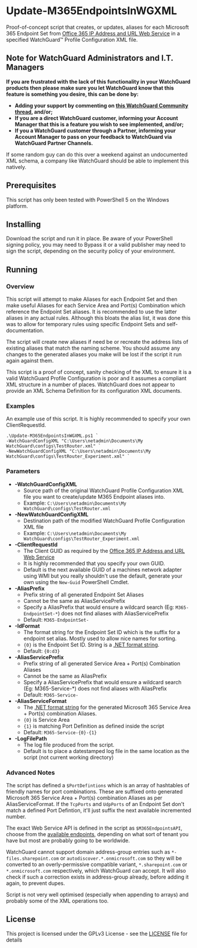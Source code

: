 # Update-M365EndpointsInWGXML

Proof-of-concept script that creates, or updates, aliases for each Microsoft 365 Endpoint Set from [Office 365 IP Address and URL Web Service](https://docs.microsoft.com/en-us/office365/enterprise/urls-and-ip-address-ranges) in a specified WatchGuard&#8482; Profile Configuration XML file.

## Note for WatchGuard Administrators and I.T. Managers
**If you are frustrated with the lack of this functionality in your WatchGuard products then please make sure you let WatchGuard know that this feature is something you desire, this can be done by:**
* **Adding your support by commenting on [this WatchGuard Community thread](https://community.watchguard.com/watchguard-community/discussion/239/office-365-in-whitelisted-environment), and/or;**
* **If you are a direct WatchGuard customer, informing your Account Manager that this is a feature you wish to see implemented, and/or;**
* **If you a WatchGuard customer through a Partner, informing your Account Manager to pass on your feedback to WatchGuard via WatchGuard Partner Channels.**

If some random guy can do this over a weekend against an undocumented XML schema, a company like WatchGuard should be able to implement this natively.

## Prerequisites

This script has only been tested with PowerShell 5 on the Windows platform.

## Installing

Download the script and run it in place. Be aware of your PowerShell signing policy, you may need to Bypass it or a valid publisher may need to sign the script, depending on the security policy of your environment.

## Running

### Overview

This script will attempt to make Aliases for each Endpoint Set and then make useful Aliases for each Service Area and Port(s) Combination which reference the Endpoint Set aliases. It is recommended to use the latter aliases in any actual rules. Although this bloats the alias list, it was done this was to allow for temporary rules using specific Endpoint Sets and self-documentation.

The script will create new aliases if need be or recreate the address lists of existing aliases that match the naming scheme. You should assume any changes to the generated aliases you make will be lost if the script it run again against them.

This script is a proof of concept, sanity checking of the XML to ensure it is a valid WatchGuard Profile Configuration is poor and it assumes a compliant XML structure in a number of places. WatchGuard does not appear to provide an XML Schema Definition for its configuration XML documents.

### Examples

An example use of this script. It is highly recommended to specify your own ClientRequestId.
```
.\Update-M365EndpointsInWGXML.ps1 `
-WatchGuardConfigXML "C:\Users\netadmin\Documents\My WatchGuard\configs\TestRouter.xml" `
-NewWatchGuardConfigXML "C:\Users\netadmin\Documents\My WatchGuard\configs\TestRouter_Experiment.xml" `
```

### Parameters

* **-WatchGuardConfigXML**
  * Source path of the original WatchGuard Profile Configuration XML file you want to create/update M365 Endpoint aliases into.
  * Example: `C:\Users\netadmin\Documents\My WatchGuard\configs\TestRouter.xml`
* **-NewWatchGuardConfigXML**
  * Destination path of the modified WatchGuard Profile Configuration XML file
  * Example: `C:\Users\netadmin\Documents\My WatchGuard\configs\TestRouter_Experiment.xml`
* **-ClientRequestId**
  * The Client GUID as required by the [Office 365 IP Address and URL Web Service](https://docs.microsoft.com/en-us/office365/enterprise/office-365-ip-web-service#common-parameters)
  * It is highly recommended that you specify your own GUID.
  * Default is the next available GUID of a machines network adapter using WMI but you really shouldn't use the default, generate your own using the `New-Guid` PowerShell Cmdlet.
* **-AliasPrefix**
  * Prefix string of all generated Endpoint Set Aliases
  * Cannot be the same as AliasServicePrefix
  * Specify a AliasPrefix that would ensure a wildcard search (Eg: `M365-EndpointSet-*`) does not find aliases with AliasServicePrefix
  * Default: `M365-EndpointSet-`
* **-IdFormat**
  * The format string for the Endpoint Set ID which is the suffix for a endpoint set alias. Mostly used to allow nice names for sorting.
  * `{0}` is the Endpoint Set ID. String is a [.NET format string](https://docs.microsoft.com/en-us/dotnet/standard/base-types/custom-numeric-format-strings).
  * Default: `{0:d3}`
* **-AliasServicePrefix**
  * Prefix string of all generated Service Area + Port(s) Combination Aliases
  * Cannot be the same as AliasPrefix
  * Specify a AliasServicePrefix that would ensure a wildcard search (Eg: M365-Service-*) does not find aliases with AliasPrefix
  * Default: `M365-Service-`
* **-AliasServiceFormat**
  * The [.NET format string](https://docs.microsoft.com/en-us/dotnet/standard/base-types/formatting-types) for the generated Microsoft 365 Service Area + Port(s) combination Aliases.
  * `{0}` is Service Area
  * `{1}` is matching Port Definition as defined inside the script
  * Default: `M365-Service-{0}-{1}`
* **-LogFilePath**
  * The log file produced from the script.
  * Default is to place a datestamped log file in the same location as the script (not current working directory)

### Advanced Notes

The script has defined a `$PortDefintions` which is an array of hashtables of friendly names for port combinations. These are suffixed onto generated Microsoft 365 Service Area + Port(s) combination Aliases as per AliasServiceFormat. If the `TcpPorts` and `UdpPorts` of an Endpoint Set don't match a defined Port Defintion, it'll just suffix the next available incremented number.

The exact Web Service API is defined in the script as `$M365EndpointsAPI`, choose from the [available endpoints](https://docs.microsoft.com/en-us/office365/enterprise/office-365-endpoints), depending on what sort of tenant you have but most are probably going to be worldwide.

WatchGuard cannot support domain address-group entries such as `*-files.sharepoint.com` or `autodiscover.*.onmicrosoft.com` so they will be converted to an overly-permissive compatible variant, `*.sharepoint.com` or `*.onmicrosoft.com` respectively, which WatchGuard can accept. It will also check if such a correction exists in address-group already, before adding it again, to prevent dupes.

Script is not very well optimised (especially when appending to arrays) and probably some of the XML operations too.
  
## License

This project is licensed under the GPLv3 License - see the [LICENSE](LICENSE) file for details
